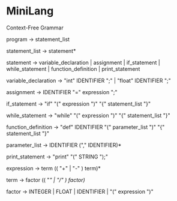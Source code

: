 # MiniLang

Context-Free Grammar

program         -> statement_list

statement_list  -> statement*

statement       -> variable_declaration
                | assignment
                | if_statement
                | while_statement
                | function_definition
                | print_statement

variable_declaration -> "int" IDENTIFIER ";" 
                      | "float" IDENTIFIER ";" 

assignment      -> IDENTIFIER "=" expression ";"

if_statement    -> "if" "(" expression ")" "{" statement_list "}"

while_statement -> "while" "(" expression ")" "{" statement_list "}"

function_definition -> "def" IDENTIFIER "(" parameter_list ")" "{" statement_list "}"

parameter_list  -> IDENTIFIER ("," IDENTIFIER)*

print_statement -> "print" "(" STRING ");"

expression      -> term (( "+" | "-" ) term)*

term            -> factor (( "*" | "/" ) factor)*

factor          -> INTEGER 
                | FLOAT 
                | IDENTIFIER 
                | "(" expression ")"
